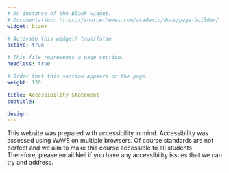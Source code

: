 ```yaml
---
# An instance of the Blank widget.
# Documentation: https://sourcethemes.com/academic/docs/page-builder/
widget: blank

# Activate this widget? true/false
active: true

# This file represents a page section.
headless: true

# Order that this section appears on the page.
weight: 120

title: Accessibility Statement
subtitle:

design:
---
```


This website was prepared with accessibility in mind. Accessibility was assessed using WAVE on multiple browsers. Of course standards are not perfect and we aim to make this course accessible to all students. Therefore, please email Neil if you have any accessibility issues that we can try and address.
